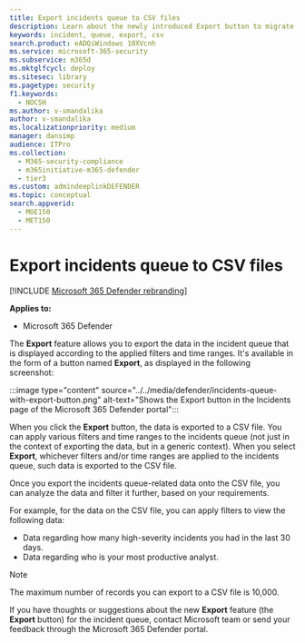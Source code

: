 ```yaml
---
title: Export incidents queue to CSV files
description: Learn about the newly introduced Export button to migrate incidents queue-related data to CSV files
keywords: incident, queue, export, csv
search.product: eADQiWindows 10XVcnh
ms.service: microsoft-365-security
ms.subservice: m365d
ms.mktglfcycl: deploy
ms.sitesec: library
ms.pagetype: security
f1.keywords: 
  - NOCSH
ms.author: v-smandalika
author: v-smandalika
ms.localizationpriority: medium
manager: dansimp
audience: ITPro
ms.collection: 
  - M365-security-compliance
  - m365initiative-m365-defender
  - tier3
ms.custom: admindeeplinkDEFENDER
ms.topic: conceptual
search.appverid: 
  - MOE150
  - MET150
---
```


# Export incidents queue to CSV files

[!INCLUDE [Microsoft 365 Defender rebranding](../includes/microsoft-defender.md)]


**Applies to:**
- Microsoft 365 Defender

The **Export** feature allows you to export the data in the incident queue that is displayed according to the applied filters and time ranges. It's available in the form of a button named **Export**, as displayed in the following screenshot:

:::image type="content" source="../../media/defender/incidents-queue-with-export-button.png" alt-text="Shows the Export button in the Incidents page  of the Microsoft 365 Defender portal":::

When you click the **Export** button, the data is exported to a CSV file. You can apply various filters and time ranges to the incidents queue (not just in the context of exporting the data, but in a generic context). When you select **Export**, whichever filters and/or time ranges are applied to the incidents queue, such data is exported to the CSV file.

Once you export the incidents queue-related data onto the CSV file, you can analyze the data and filter it further, based on your requirements.

For example, for the data on the CSV file, you can apply filters to view the following data:
- Data regarding how many high-severity incidents you had in the last 30 days.
- Data regarding who is your most productive analyst.

> [!NOTE]
> The maximum number of records you can export to a CSV file is 10,000. 

If you have thoughts or suggestions about the new **Export** feature (the **Export** button) for the incident queue, contact Microsoft team or send your feedback through the Microsoft 365 Defender portal.
